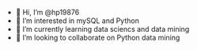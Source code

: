 - 👋 Hi, I’m @hp19876
- 👀 I’m interested in mySQL and Python
- 🌱 I’m currently learning data sciencs and data mining
- 💞️ I’m looking to collaborate on Python data mining

<!---
hp19876/hp19876 is a ✨ special ✨ repository because its `README.md` (this file) appears on your GitHub profile.
You can click the Preview link to take a look at your changes.
--->
